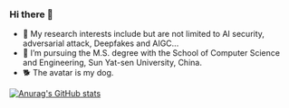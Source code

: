 ### Hi there 👋

- 🔭 My research interests include but are not limited to AI security, adversarial attack, Deepfakes and AIGC...
- 🌱 I’m pursuing the M.S. degree with the School of Computer Science and Engineering, Sun Yat-sen University, China.
- 🐕 The avatar is my dog.

[![Anurag's GitHub stats](https://github-readme-stats.vercel.app/api?username=ZOMIN28)](https://github.com/anuraghazra/github-readme-stats)
